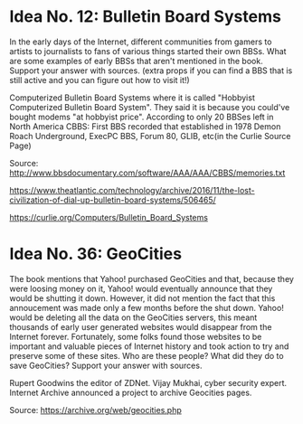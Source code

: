 # Idea No. 12: Bulletin Board Systems

In the early days of the Internet, different communities from gamers to artists to journalists to fans of various things started their own BBSs. What are some examples of early BBSs that aren't mentioned in the book. Support your answer with sources. (extra props if you can find a BBS that is still active and you can figure out how to visit it!)

Computerized Bulletin Board Systems where it is called "Hobbyist Computerized Bulletin Board System". They said it is because you could've bought modems "at hobbyist price". According to only 20 BBSes left in North America
CBBS: First BBS recorded that established in 1978
Demon Roach Underground, ExecPC BBS, Forum 80, GLIB, etc(in the Curlie Source Page)

Source:
http://www.bbsdocumentary.com/software/AAA/AAA/CBBS/memories.txt

https://www.theatlantic.com/technology/archive/2016/11/the-lost-civilization-of-dial-up-bulletin-board-systems/506465/

https://curlie.org/Computers/Bulletin_Board_Systems
# Idea No. 36: GeoCities

The book mentions that Yahoo! purchased GeoCities and that, because they were loosing money on it, Yahoo! would eventually announce that they would be shutting it down. However, it did not mention the fact that this annoucement was made only a few months before the shut down. Yahoo! would be deleting all the data on the GeoCities servers, this meant thousands of early user generated websites would disappear from the Internet forever. Fortunately, some folks found those websites to be important and valuable pieces of Internet history and took action to try and preserve some of these sites. Who are these people? What did they do to save GeoCities? Support your answer with sources.

Rupert Goodwins the editor of ZDNet.
Vijay Mukhai, cyber security expert.
Internet Archive announced a project to archive Geocities pages.

Source:
https://archive.org/web/geocities.php
